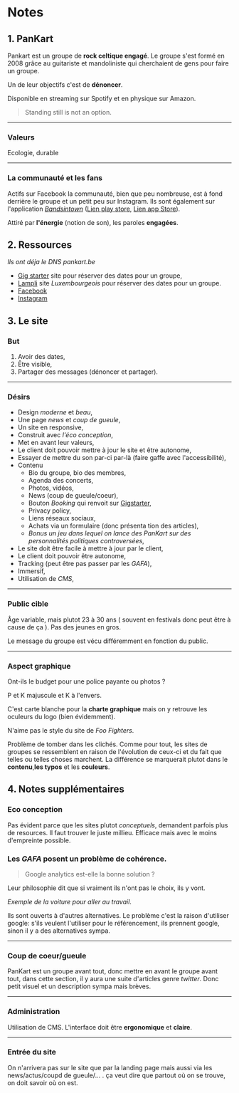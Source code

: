 # Notes

## 1. PanKart

Pankart est un groupe de **rock celtique engagé**. Le groupe s'est formé en 2008 grâce au guitariste et mandoliniste qui cherchaient de gens pour faire un groupe.

Un de leur objectifs c'est de **dénoncer**.

Disponible en streaming sur Spotify et en physique sur Amazon.

> Standing still is not an option.

---

### Valeurs

Ecologie, durable

---

### La communauté et les fans

Actifs sur Facebook la communauté, bien que peu nombreuse, est à fond derrière le groupe et un petit peu sur Instagram. Ils sont également sur l'application [_Bandsintown_](https://www.bandsintown.com/fr) ([Lien play store](https://play.google.com/store/apps/details?id=com.bandsintown&hl=en_US&gl=US), [Lien app Store](https://apps.apple.com/fr/app/bandsintown-concerts/id471394851)).

<!-- TODO: Trouver l'application Benz/berz in town -->

Attiré par **l'énergie** (notion de son), les paroles **engagées**.

## 2. Ressources

_Ils ont déja le DNS pankart.be_

- [Gig starter](https://www.gigstarter.fr/artistes/pankart) site pour réserver des dates pour un groupe,
- [Lampli](https://lampli.be/artist-profile/pankart/?color=turquoise) site _Luxembourgeois_ pour réserver des dates pour un groupe.
- [Facebook]()
- [Instagram]()

## 3. Le site

### But

1. Avoir des dates,
2. Être visible,
3. Partager des messages (dénoncer et partager).
<!-- 4. Garder l'utilisateur et capter son attention. -->

---

### Désirs

- Design _moderne_ et _beau_,
- Une page _news_ et _coup de gueule_,
- Un site en responsive,
- Construit avec _l'éco conception_,
- Met en avant leur valeurs,
- Le client doit pouvoir mettre à jour le site et être autonome,
- Essayer de mettre du son par-ci par-là (faire gaffe avec l'accessibilité),
- Contenu
  - Bio du groupe, bio des membres,
  - Agenda des concerts,
  - Photos, vidéos,
  - News (coup de gueule/coeur),
  - Bouton _Booking_ qui renvoit sur [Gigstarter](https://www.gigstarter.fr/artistes/pankart),
  - Privacy policy,
  - Liens réseaux sociaux,
  - Achats via un formulaire (donc présenta tion des articles),
  - _Bonus un jeu dans lequel on lance des PanKart sur des personnalités politiques controversées_,
- Le site doit être facile à mettre à jour par le client,
- Le client doit pouvoir être autonome,
- Tracking (peut être pas passer par les _GAFA_),
- Immersif,
- Utilisation de _CMS_,
<!-- les gens qui consultent le site ne doivent pas s'y attendre -->

---

### Public cible

Âge variable, mais plutot 23 à 30 ans ( souvent en festivals donc peut être à cause de ça ). Pas des jeunes en gros.

Le message du groupe est vécu différemment en fonction du public.

---

### Aspect graphique

Ont-ils le budget pour une police payante ou photos ?

P et K majuscule et K à l'envers.

C'est carte blanche pour la **charte graphique** mais on y retrouve les oculeurs du logo (bien évidemment).

N'aime pas le style du site de _Foo Fighters_.

Problème de tomber dans les clichés. Comme pour tout, les sites de groupes se ressemblent en raison de l'évolution de ceux-ci et du fait que telles ou telles choses marchent. La différence se marquerait plutot dans le **contenu**,**les typos** et les **couleurs**.

## 4. Notes supplémentaires

### Eco conception

Pas évident parce que les sites plutot _conceptuels_, demandent parfois plus de resources. Il faut trouver le juste millieu. Efficace mais avec le moins d'empreinte possible.

### Les _GAFA_ posent un problème de cohérence.

> Google analytics est-elle la bonne solution ?

Leur philosophie dit que si vraiment ils n'ont pas le choix, ils y vont.

_Exemple de la voiture pour aller au travail_.

Ils sont ouverts à d'autres alternatives. Le problème c'est la raison d'utiliser google: s'ils veulent l'utiliser pour le référencement, ils prennent google, sinon il y a des alternatives sympa.

---

### Coup de coeur/gueule

PanKart est un groupe avant tout, donc mettre en avant le groupe avant tout, dans cette section, il y aura une suite d'articles genre _twitter_. Donc petit visuel et un description sympa mais brèves.

---

### Administration

Utilisation de CMS. L'interface doit être **ergonomique** et **claire**.

---

### Entrée du site

On n'arrivera pas sur le site que par la landing page mais aussi via les news/actus/coupd de gueule/... . ça veut dire que partout où on se trouve, on doit savoir où on est.
